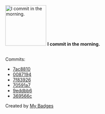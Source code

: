 <img src="https://my-badges.github.io/my-badges/morning-commits.png" alt="I commit in the morning." title="I commit in the morning." width="128">
<strong>I commit in the morning.</strong>
<br><br>

Commits:

- <a href="https://github.com/Neptunium931/nCook/commit/7ac8810af9759fca40c804659323ee1851bb0d5c">7ac8810</a>
- <a href="https://github.com/Neptunium931/nCook/commit/00871946e0b2096ad954cc7efe5c3e1c72e9a1fb">0087194</a>
- <a href="https://github.com/Neptunium931/nCook/commit/7f83926b508340df26ef54043a7b27939d03f8f5">7f83926</a>
- <a href="https://github.com/Neptunium931/ncc/commit/70591a70939ad42d4c9569fbb08f2d4e4fb2efd4">70591a7</a>
- <a href="https://github.com/Neptunium931/ncc/commit/9eddbb6b6d28b744631a89b183ae3befcbfb8bdb">9eddbb6</a>
- <a href="https://github.com/Neptunium931/ncc/commit/369566ca7656bae7123bb74b3591a970fe32292d">369566c</a>


Created by <a href="https://github.com/my-badges/my-badges">My Badges</a>